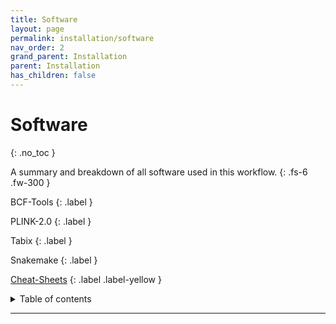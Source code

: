 ```yaml
---
title: Software
layout: page
permalink: installation/software
nav_order: 2
grand_parent: Installation
parent: Installation
has_children: false
---
```


# Software
{: .no_toc }

A summary and breakdown of all software used in this workflow.
{: .fs-6 .fw-300 }

BCF-Tools
{: .label }

PLINK-2.0
{: .label }

Tabix
{: .label }

Snakemake
{: .label }

[Cheat-Sheets](/cheat-sheets/quickstart)
{: .label .label-yellow }

<details markdown="block">
  <summary>
    Table of contents
  </summary>
  {: .text-delta }
1. TOC
{:toc}
</details>

---